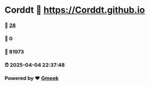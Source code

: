 # Corddt :link: https://Corddt.github.io 
### :page_facing_up: [28](https://Corddt.github.io/tag.html) 
### :speech_balloon: 0 
### :hibiscus: 81973 
### :alarm_clock: 2025-04-04 22:37:48 
### Powered by :heart: [Gmeek](https://github.com/Meekdai/Gmeek)
